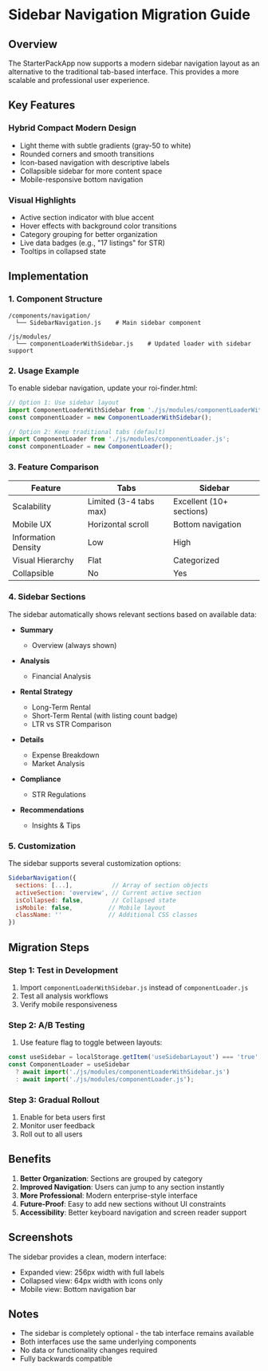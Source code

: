 # Sidebar Navigation Migration Guide

## Overview

The StarterPackApp now supports a modern sidebar navigation layout as an alternative to the traditional tab-based interface. This provides a more scalable and professional user experience.

## Key Features

### Hybrid Compact Modern Design
- Light theme with subtle gradients (gray-50 to white)
- Rounded corners and smooth transitions
- Icon-based navigation with descriptive labels
- Collapsible sidebar for more content space
- Mobile-responsive bottom navigation

### Visual Highlights
- Active section indicator with blue accent
- Hover effects with background color transitions
- Category grouping for better organization
- Live data badges (e.g., "17 listings" for STR)
- Tooltips in collapsed state

## Implementation

### 1. Component Structure
```
/components/navigation/
  └── SidebarNavigation.js    # Main sidebar component

/js/modules/
  └── componentLoaderWithSidebar.js    # Updated loader with sidebar support
```

### 2. Usage Example

To enable sidebar navigation, update your roi-finder.html:

```javascript
// Option 1: Use sidebar layout
import ComponentLoaderWithSidebar from './js/modules/componentLoaderWithSidebar.js';
const componentLoader = new ComponentLoaderWithSidebar();

// Option 2: Keep traditional tabs (default)
import ComponentLoader from './js/modules/componentLoader.js';
const componentLoader = new ComponentLoader();
```

### 3. Feature Comparison

| Feature | Tabs | Sidebar |
|---------|------|---------|
| Scalability | Limited (3-4 tabs max) | Excellent (10+ sections) |
| Mobile UX | Horizontal scroll | Bottom navigation |
| Information Density | Low | High |
| Visual Hierarchy | Flat | Categorized |
| Collapsible | No | Yes |

### 4. Sidebar Sections

The sidebar automatically shows relevant sections based on available data:

- **Summary**
  - Overview (always shown)
  
- **Analysis**
  - Financial Analysis
  
- **Rental Strategy**
  - Long-Term Rental
  - Short-Term Rental (with listing count badge)
  - LTR vs STR Comparison
  
- **Details**
  - Expense Breakdown
  - Market Analysis
  
- **Compliance**
  - STR Regulations
  
- **Recommendations**
  - Insights & Tips

### 5. Customization

The sidebar supports several customization options:

```javascript
SidebarNavigation({
  sections: [...],           // Array of section objects
  activeSection: 'overview', // Current active section
  isCollapsed: false,        // Collapsed state
  isMobile: false,          // Mobile layout
  className: ''             // Additional CSS classes
})
```

## Migration Steps

### Step 1: Test in Development
1. Import `componentLoaderWithSidebar.js` instead of `componentLoader.js`
2. Test all analysis workflows
3. Verify mobile responsiveness

### Step 2: A/B Testing
1. Use feature flag to toggle between layouts:
```javascript
const useSidebar = localStorage.getItem('useSidebarLayout') === 'true';
const ComponentLoader = useSidebar 
  ? await import('./js/modules/componentLoaderWithSidebar.js')
  : await import('./js/modules/componentLoader.js');
```

### Step 3: Gradual Rollout
1. Enable for beta users first
2. Monitor user feedback
3. Roll out to all users

## Benefits

1. **Better Organization**: Sections are grouped by category
2. **Improved Navigation**: Users can jump to any section instantly
3. **More Professional**: Modern enterprise-style interface
4. **Future-Proof**: Easy to add new sections without UI constraints
5. **Accessibility**: Better keyboard navigation and screen reader support

## Screenshots

The sidebar provides a clean, modern interface:
- Expanded view: 256px width with full labels
- Collapsed view: 64px width with icons only
- Mobile view: Bottom navigation bar

## Notes

- The sidebar is completely optional - the tab interface remains available
- Both interfaces use the same underlying components
- No data or functionality changes required
- Fully backwards compatible